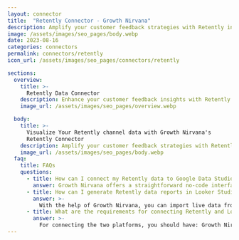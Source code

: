 ```yaml
---
layout: connector
title:  "Retently Connector - Growth Nirvana"
description: Amplify your customer feedback strategies with Retently insights integrated into Looker Studio.
image: /assets/images/seo_pages/body.webp
date: 2023-08-16
categories: connectors
permalink: connectors/retently
icon_url: /assets/images/seo_pages/connectors/retently

sections:
  overview:
    title: >-
      Retently Data Connector
    description: Enhance your customer feedback insights with Retently integration. Seamlessly merge NPS and customer feedback data from Retently with Looker Studio's analytical capabilities, unlocking insights that shape customer satisfaction strategies, loyalty programs, and operational excellence.
    image_url: /assets/images/seo_pages/overview.webp

  body:
    title: >-
      Visualize Your Retently channel data with Growth Nirvana's
      Retently Connector
    description: Amplify your customer feedback strategies with Retently insights integrated into Looker Studio.
    image_url: /assets/images/seo_pages/body.webp
  faq:
    title: FAQs
    questions:
      - title: How can I connect my Retently data to Google Data Studio/Looker Studio?
        answer: Growth Nirvana offers a straightforward no-code interface to connect to Retently data sources.
      - title: How can I generate Retently data reports in Looker Studio?
        answer: >-
          With the help of Growth Nirvana, you can import live data from Retently into Looker Studio. These data can be viewed in charts, tables, and dashboards to generate branded reports that can be shared instantly.
      - title: What are the requirements for connecting Retently and Looker Studio?
        answer: >-
          For connecting the two platforms, you should have: Growth Nirvana Account and Retently Ads Account
---
```

